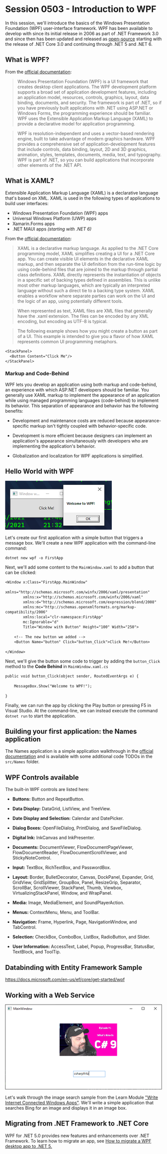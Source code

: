 # Session 0503 - Introduction to WPF

In this session, we'll introduce the basics of the Windows Presentation Foundation (WPF) user-interface framework.  WPF has been available to develop with since its initial release in 2006 as part of .NET Framework 3.0 and since then has been updated and released as [open-source](https://github.com/dotnet/wpf) starting with the release of .NET Core 3.0 and continuing through .NET 5 and .NET 6.

## What is WPF?

From the [official documentation](https://docs.microsoft.com/visualstudio/designers/getting-started-with-wpf):

>	Windows Presentation Foundation (WPF) is a UI framework that creates desktop client applications. The WPF development platform supports a broad set of application development features, including an application model, resources, controls, graphics, layout, data binding, documents, and security. The framework is part of .NET, so if you have previously built applications with .NET using ASP.[]()NET or Windows Forms, the programming experience should be familiar. WPF uses the Extensible Application Markup Language (XAML) to provide a declarative model for application programming.

> WPF is resolution-independent and uses a vector-based rendering engine, built to take advantage of modern graphics hardware. WPF provides a comprehensive set of application-development features that include controls, data binding, layout, 2D and 3D graphics, animation, styles, templates, documents, media, text, and typography. WPF is part of .NET, so you can build applications that incorporate other elements of the .NET API.

## What is XAML?

Extensible Application Markup Language (XAML) is a declarative language that's based on XML. XAML is used in the following types of applications to build user interfaces:

 - Windows Presentation Foundation (WPF) apps
 - Universal Windows Platform (UWP) apps
 - Xamarin.Forms apps 
 - .NET MAUI apps _(starting with .NET 6)_

From the [official documentation](https://docs.microsoft.com/dotnet/desktop/wpf/xaml/):

> XAML is a declarative markup language. As applied to the .NET Core programming model, XAML simplifies creating a UI for a .NET Core app. You can create visible UI elements in the declarative XAML markup, and then separate the UI definition from the run-time logic by using code-behind files that are joined to the markup through partial class definitions. XAML directly represents the instantiation of objects in a specific set of backing types defined in assemblies. This is unlike most other markup languages, which are typically an interpreted language without such a direct tie to a backing type system. XAML enables a workflow where separate parties can work on the UI and the logic of an app, using potentially different tools.

> When represented as text, XAML files are XML files that generally have the .xaml extension. The files can be encoded by any XML encoding, but encoding as UTF-8 is typical.

> The following example shows how you might create a button as part of a UI. This example is intended to give you a flavor of how XAML represents common UI programming metaphors.

```xaml
<StackPanel>
  <Button Content="Click Me"/>
</StackPanel>
```

### Markup and Code-Behind

WPF lets you develop an application using both markup and code-behind, an experience with which ASP.NET developers should be familiar. You generally use XAML markup to implement the appearance of an application while using managed programming languages (code-behind) to implement its behavior. This separation of appearance and behavior has the following benefits:

- Development and maintenance costs are reduced because appearance-specific markup isn't tightly coupled with behavior-specific code.

- Development is more efficient because designers can implement an application's appearance simultaneously with developers who are implementing the application's behavior.

- Globalization and localization for WPF applications is simplified.

## Hello World with WPF

![A messagebox saying 'Welcome WPF'](FirstApp.PNG)

Let's create our first application with a simple button that triggers a message box.  We'll create a new WPF application with the command-line command:

```
dotnet new wpf -o FirstApp
```

Next, we'll add some content to the `MainWindow.xaml` to add a button that can be clicked:

```
<Window x:Class="FirstApp.MainWindow"
        xmlns="http://schemas.microsoft.com/winfx/2006/xaml/presentation"
        xmlns:x="http://schemas.microsoft.com/winfx/2006/xaml"
        xmlns:d="http://schemas.microsoft.com/expression/blend/2008"
        xmlns:mc="http://schemas.openxmlformats.org/markup-compatibility/2006"
        xmlns:local="clr-namespace:FirstApp"
        mc:Ignorable="d"
        Title="Window with Button" Height="100" Width="250">

	<!-- The new button we added -->
	<Button Name="button" Click="button_Click">Click Me!</Button>

</Window>
```

Next, we'll give the button some code to trigger by adding the `button_Click` method to the **Code Behind** in `MainWindow.xaml.cs`

```
public void button_Click(object sender, RoutedEventArgs e) {
	
	MessageBox.Show("Welcome to WPF!");

}
```

Finally, we can run the app by clicking the Play button or pressing F5 in Visual Studio.  At the command-line, we can instead execute the command `dotnet run` to start the application.

## Building your first application: the Names application

The Names application is a simple application walkthrough in the [official documentation](https://docs.microsoft.com/dotnet/desktop/wpf/get-started/create-app-visual-studio) and is available with some additional code TODOs in the `src/Names` folder.

## WPF Controls available

The built-in WPF controls are listed here:

- **Buttons:** Button and RepeatButton.

- **Data Display:** DataGrid, ListView, and TreeView.

- **Date Display and Selection:** Calendar and DatePicker.

- **Dialog Boxes:** OpenFileDialog, PrintDialog, and SaveFileDialog.

- **Digital Ink:** InkCanvas and InkPresenter.

- **Documents:** DocumentViewer, FlowDocumentPageViewer, FlowDocumentReader, FlowDocumentScrollViewer, and StickyNoteControl.

- **Input:** TextBox, RichTextBox, and PasswordBox.

- **Layout:** Border, BulletDecorator, Canvas, DockPanel, Expander, Grid, GridView, GridSplitter, GroupBox, Panel, ResizeGrip, Separator, ScrollBar, ScrollViewer, StackPanel, Thumb, Viewbox, VirtualizingStackPanel, Window, and WrapPanel.

- **Media:** Image, MediaElement, and SoundPlayerAction.

- **Menus:** ContextMenu, Menu, and ToolBar.

- **Navigation:** Frame, Hyperlink, Page, NavigationWindow, and TabControl.

- **Selection:** CheckBox, ComboBox, ListBox, RadioButton, and Slider.

- **User Information:** AccessText, Label, Popup, ProgressBar, StatusBar, TextBlock, and ToolTip.

## Databinding with Entity Framework Sample

https://docs.microsoft.com/en-us/ef/core/get-started/wpf

## Working with a Web Service

![The VisualSearch sample, searching Bing for "csharpfritz"](visualsearch.png)

Let's walk through the image search sample from the Learn Module ["Write Internet Connected Windows Apps"](https://docs.microsoft.com/learn/modules/build-internet-connected-windows10-apps/1-building-app-that-uses-cloud-service?pivots=wpf).  We'll write a simple application that searches Bing for an image and displays it in an image box.

## Migrating from .NET Framework to .NET Core 

WPF for .NET 5.0 provides new features and enhancements over .NET Framework. To learn how to migrate an app, see [How to migrate a WPF desktop app to .NET 5.](https://docs.microsoft.com/dotnet/desktop/wpf/migration/convert-project-from-net-framework)
